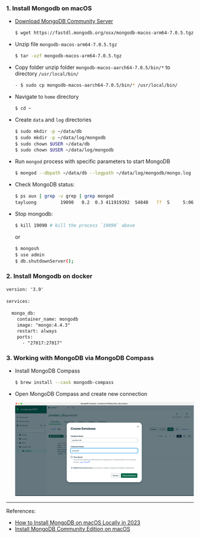 ### 1. Install Mongodb on macOS

- [Download MongoDB Community Server](https://www.mongodb.com/try/download/community)
  ```bash
  $ wget https://fastdl.mongodb.org/osx/mongodb-macos-arm64-7.0.5.tgz
  ```

- Unzip file `mongodb-macos-arm64-7.0.5.tgz`
  ```bash
  $ tar -xzf mongodb-macos-arm64-7.0.5.tgz
  ```

- Copy folder unzip folder `mongodb-macos-aarch64-7.0.5/bin/*` to directory `/usr/local/bin/`
  ```bash
  - $ sudo cp mongodb-macos-aarch64-7.0.5/bin/* /usr/local/bin/
  ```

- Navigate to `home` directory
  ```bash
  $ cd ~
  ```

- Create `data` and `log` directories
  ```bash
  $ sudo mkdir -p ~/data/db
  $ sudo mkdir -p ~/data/log/mongodb
  $ sudo chown $USER ~/data/db
  $ sudo chown $USER ~/data/log/mongodb
  ```

- Run `mongod` process with specific parameters  to start MongoDB
  ```bash
  $ mongod --dbpath ~/data/db --logpath ~/data/log/mongodb/mongo.log --fork
  ```

- Check MongoDB status:
  ```bash
  $ ps aux | grep -v grep | grep mongod
  tayluong         19090   0.2  0.3 411919392  54848   ??  S     5:06PM   0:50.91 mongod --dbpath /Users/tayluong/data/db --logpath /Users/tayluong/data/log/mongodb/mongo.log --fork 
  ```

- Stop mongodb:
  ```bash
  $ kill 19090 # kill the process `19090` above
  ```
  or
  ```bash
  $ mongosh
  $ use admin
  $ db.shutdownServer();
  ```

### 2. Install Mongodb on docker
```docker
version: '3.9'

services:

  mongo_db:
    container_name: mongodb
    image: "mongo:4.4.3"
    restart: always
    ports:
      - "27017:27017"
```

### 3. Working with MongoDB via MongoDB Compass

- Install MongoDB Compass
  ```bash
  $ brew install --cask mongodb-compass
  ```

- Open MongoDB Compass and create new connection

  ![create-db-connection.png](create-db-connection.png)

---
References: 
- [How to Install MongoDB on macOS Locally in 2023](https://medium.com/@minoffline/how-to-install-mongodb-on-macos-locally-in-2023-ab84140ae595)
- [Install MongoDB Community Edition on macOS](https://www.mongodb.com/docs/v4.0/tutorial/install-mongodb-on-os-x/)



